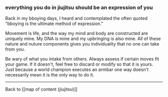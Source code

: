### everything you do in jiujitsu should be an expression of you

Back in my bboying days, I heard and contemplated the often quoted "bboying is the ultimate method of expression." 

Movement is life, and the way my mind and body are constructed are uniquely mine. My DNA is mine and my upbringing is also mine. All of these nature and nuture components gives you individuality that no one can take from you.

Be wary of what you intake from others. Always assess if certain moves fit your game. If it doesn't, feel free to discard or modify so that it is yours. Just because a world champion executes an armbar one way doesn't necessarily mean it is the only way to do it.

---

Back to [[map of content (jiujitsu)]]

